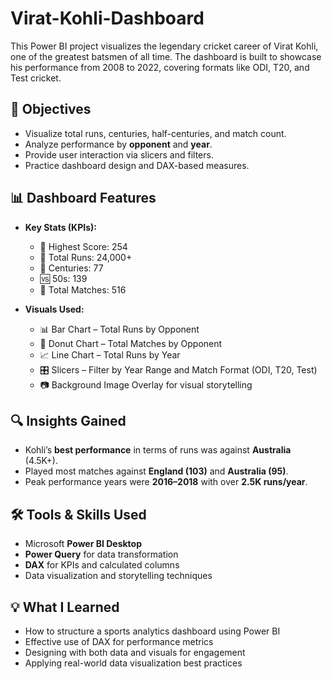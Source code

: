 # Virat-Kohli-Dashboard
This Power BI project visualizes the legendary cricket career of Virat Kohli, one of the greatest batsmen of all time. The dashboard is built to showcase his performance from 2008 to 2022, covering formats like ODI, T20, and Test cricket.

## 🎯 Objectives

- Visualize total runs, centuries, half-centuries, and match count.
- Analyze performance by **opponent** and **year**.
- Provide user interaction via slicers and filters.
- Practice dashboard design and DAX-based measures.

## 📊 Dashboard Features

- **Key Stats (KPIs):**
  - 🏏 Highest Score: 254
  - 🧮 Total Runs: 24,000+
  - 💯 Centuries: 77
  - 🆚 50s: 139
  - 📅 Total Matches: 516

- **Visuals Used:**
  - 📊 Bar Chart – Total Runs by Opponent
  - 🍩 Donut Chart – Total Matches by Opponent
  - 📈 Line Chart – Total Runs by Year
  - 🎛 Slicers – Filter by Year Range and Match Format (ODI, T20, Test)
  - 📷 Background Image Overlay for visual storytelling

## 🔍 Insights Gained

- Kohli’s **best performance** in terms of runs was against **Australia** (4.5K+).
- Played most matches against **England (103)** and **Australia (95)**.
- Peak performance years were **2016–2018** with over **2.5K runs/year**.

## 🛠 Tools & Skills Used

- Microsoft **Power BI Desktop**
- **Power Query** for data transformation
- **DAX** for KPIs and calculated columns
- Data visualization and storytelling techniques



## 💡 What I Learned

- How to structure a sports analytics dashboard using Power BI
- Effective use of DAX for performance metrics
- Designing with both data and visuals for engagement
- Applying real-world data visualization best practices

